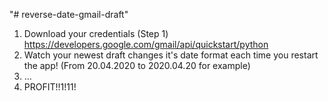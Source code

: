 "# reverse-date-gmail-draft" 
1. Download your credentials (Step 1) https://developers.google.com/gmail/api/quickstart/python
2. Watch your newest draft changes it's date format each time you restart the app! (From 20.04.2020 to 2020.04.20 for example)
3. ...
4. PROFIT!!1!11!
